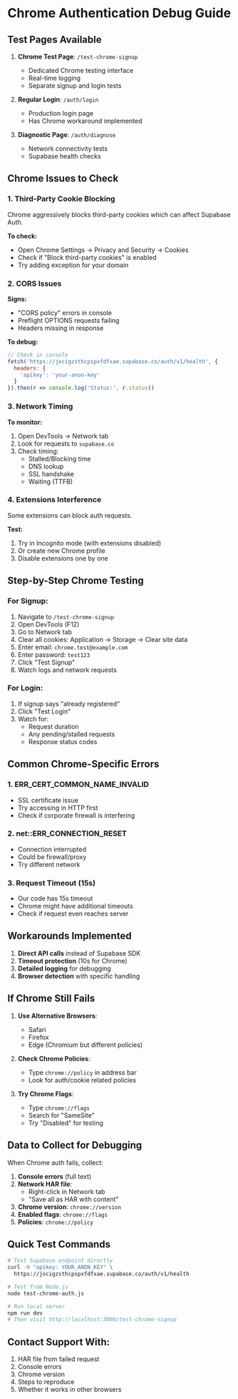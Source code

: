 # Chrome Authentication Debug Guide

## Test Pages Available

1. **Chrome Test Page**: `/test-chrome-signup`
   - Dedicated Chrome testing interface
   - Real-time logging
   - Separate signup and login tests

2. **Regular Login**: `/auth/login`
   - Production login page
   - Has Chrome workaround implemented

3. **Diagnostic Page**: `/auth/diagnose`
   - Network connectivity tests
   - Supabase health checks

## Chrome Issues to Check

### 1. Third-Party Cookie Blocking
Chrome aggressively blocks third-party cookies which can affect Supabase Auth.

**To check:**
- Open Chrome Settings → Privacy and Security → Cookies
- Check if "Block third-party cookies" is enabled
- Try adding exception for your domain

### 2. CORS Issues
**Signs:**
- "CORS policy" errors in console
- Preflight OPTIONS requests failing
- Headers missing in response

**To debug:**
```javascript
// Check in console
fetch('https://jocigzsthcpspxfdfxae.supabase.co/auth/v1/health', {
  headers: {
    'apikey': 'your-anon-key'
  }
}).then(r => console.log('Status:', r.status))
```

### 3. Network Timing
**To monitor:**
1. Open DevTools → Network tab
2. Look for requests to `supabase.co`
3. Check timing:
   - Stalled/Blocking time
   - DNS lookup
   - SSL handshake
   - Waiting (TTFB)

### 4. Extensions Interference
Some extensions can block auth requests.

**Test:**
1. Try in Incognito mode (with extensions disabled)
2. Or create new Chrome profile
3. Disable extensions one by one

## Step-by-Step Chrome Testing

### For Signup:
1. Navigate to `/test-chrome-signup`
2. Open DevTools (F12)
3. Go to Network tab
4. Clear all cookies: Application → Storage → Clear site data
5. Enter email: `chrome.test@example.com`
6. Enter password: `test123`
7. Click "Test Signup"
8. Watch logs and network requests

### For Login:
1. If signup says "already registered"
2. Click "Test Login" 
3. Watch for:
   - Request duration
   - Any pending/stalled requests
   - Response status codes

## Common Chrome-Specific Errors

### 1. ERR_CERT_COMMON_NAME_INVALID
- SSL certificate issue
- Try accessing in HTTP first
- Check if corporate firewall is interfering

### 2. net::ERR_CONNECTION_RESET
- Connection interrupted
- Could be firewall/proxy
- Try different network

### 3. Request Timeout (15s)
- Our code has 15s timeout
- Chrome might have additional timeouts
- Check if request even reaches server

## Workarounds Implemented

1. **Direct API calls** instead of Supabase SDK
2. **Timeout protection** (10s for Chrome)
3. **Detailed logging** for debugging
4. **Browser detection** with specific handling

## If Chrome Still Fails

1. **Use Alternative Browsers**:
   - Safari
   - Firefox
   - Edge (Chromium but different policies)

2. **Check Chrome Policies**:
   - Type `chrome://policy` in address bar
   - Look for auth/cookie related policies

3. **Try Chrome Flags**:
   - Type `chrome://flags`
   - Search for "SameSite"
   - Try "Disabled" for testing

## Data to Collect for Debugging

When Chrome auth fails, collect:

1. **Console errors** (full text)
2. **Network HAR file**:
   - Right-click in Network tab
   - "Save all as HAR with content"
3. **Chrome version**: `chrome://version`
4. **Enabled flags**: `chrome://flags`
5. **Policies**: `chrome://policy`

## Quick Test Commands

```bash
# Test Supabase endpoint directly
curl -H "apikey: YOUR_ANON_KEY" \
  https://jocigzsthcpspxfdfxae.supabase.co/auth/v1/health

# Test from Node.js
node test-chrome-auth.js

# Run local server
npm run dev
# Then visit http://localhost:3000/test-chrome-signup
```

## Contact Support With:

1. HAR file from failed request
2. Console errors
3. Chrome version
4. Steps to reproduce
5. Whether it works in other browsers